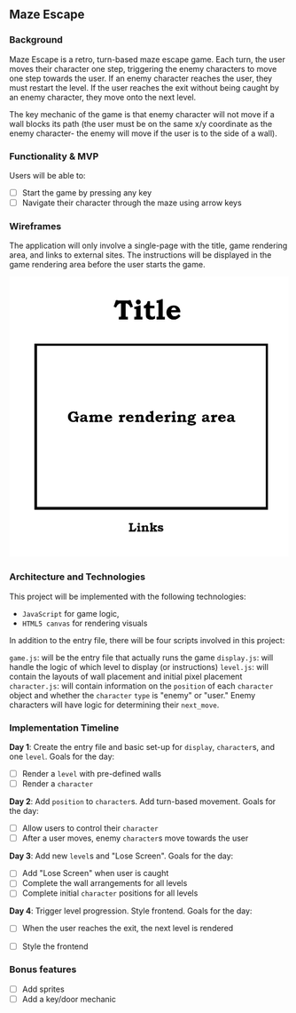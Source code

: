 ## Maze Escape

### Background

Maze Escape is a retro, turn-based maze escape game. Each turn, the user moves their character one step, triggering the enemy characters to move one step towards the user. If an enemy character reaches the user, they must restart the level. If the user reaches the exit without being caught by an enemy character, they move onto the next level. 

The key mechanic of the game is that enemy character will not move if a wall blocks its path (the user must be on the same x/y coordinate as the enemy character- the enemy will move if the user is to the side of a wall).

### Functionality & MVP  

Users will be able to:

- [ ] Start the game by pressing any key
- [ ] Navigate their character through the maze using arrow keys

### Wireframes

The application will only involve a single-page with the title, game rendering area, and links to external sites. The instructions will be displayed in the game rendering area before the user starts the game.

![wireframes](https://github.com/gkopplin/maze-escape/blob/master/assets/maze-escape-wireframe.jpg)


### Architecture and Technologies

This project will be implemented with the following technologies:

- `JavaScript` for game logic,
- `HTML5 canvas` for rendering visuals

In addition to the entry file, there will be four scripts involved in this project:

`game.js`: will be the entry file that actually runs the game
`display.js`: will handle the logic of which level to display (or instructions)
`level.js`: will contain the layouts of wall placement and initial pixel placement
`character.js`: will contain information on the `position` of each `character` object and whether the `character` `type` is "enemy" or "user." Enemy characters will have logic for determining their `next_move`.

### Implementation Timeline

**Day 1**: Create the entry file and basic set-up for `display`, `character`s, and one `level`. Goals for the day:

- [ ] Render a `level` with pre-defined walls
- [ ] Render a `character`

**Day 2**: Add `position` to `character`s. Add turn-based movement. Goals for the day:

- [ ] Allow users to control their `character`
- [ ] After a user moves, enemy `character`s move towards the user

**Day 3**: Add new `level`s and "Lose Screen". Goals for the day:

- [ ] Add "Lose Screen" when user is caught
- [ ] Complete the wall arrangements for all levels
- [ ] Complete initial `character` positions for all levels

**Day 4**: Trigger level progression. Style frontend. Goals for the day:

- [ ] When the user reaches the exit, the next level is rendered
- [ ] Style the frontend


### Bonus features

- [ ] Add sprites
- [ ] Add a key/door mechanic
